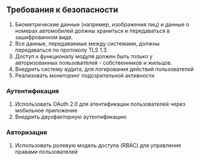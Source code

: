 ## Требования к безопасности

1. Биометрические данные (например, изображения лиц) и данные о номерах автомобилей должны храниться и передаваться в зашифрованном виде.
2. Все данные, передаваемые между системами, должны передаваться по протоколу TLS 1.3.
3. Доступ к функционалу модуля должен быть только у авторизованных пользователей - собственников и жильцов.
4. Внедрить систему аудита, для логирования действий пользователей
5. Реализовать мониторинг подозрительной активности

### Аутентификация

1. Использовать OAuth 2.0 для атентификации пользователей через мобильное приложение
2. Внедрить двухфакторную аутентификацию

### Авторизация

1. Использовать ролевую модель доступа (RBAC) для управления правами пользователей
